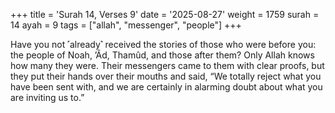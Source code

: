 +++
title = 'Surah 14, Verses 9'
date = '2025-08-27'
weight = 1759
surah = 14
ayah = 9
tags = ["allah", "messenger", "people"]
+++

Have you not ˹already˺ received the stories of those who were before you: the people of Noah, ’Âd, Thamûd, and those after them? Only Allah knows how many they were. Their messengers came to them with clear proofs, but they put their hands over their mouths and said, “We totally reject what you have been sent with, and we are certainly in alarming doubt about what you are inviting us to.”